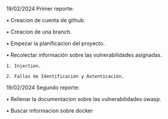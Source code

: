 19/02/2024
Primer reporte:

• Creacion de cuenta de github.

• Creacion de una branch.

• Empezar la planificacion del proyecto.

• Recolectar información sobre las vulnerabilidades asignadas. 

    1. Injection.
    
    2. Fallas de Identificación y Autenticación.
    
 19/02/2024
Segundo reporte:


• Rellenar la documentacion sobre las vulnerabilidades owasp.

• Buscar informacion sobre docker

